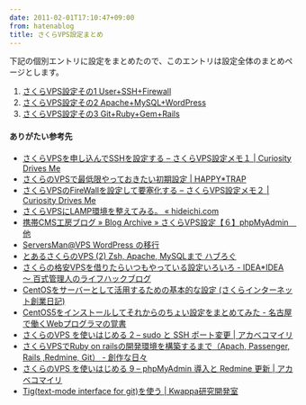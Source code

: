 ```yaml
---
date: 2011-02-01T17:10:47+09:00
from: hatenablog
title: さくらVPS設定まとめ
---
```


<p>下記の個別エントリに設定をまとめたので、このエントリは設定全体のまとめページとします。</p>

<ol>
<li><a href="http://d.hatena.ne.jp/r7kamura/20110210/1297266624">&#x3055;&#x304F;&#x3089;VPS&#x8A2D;&#x5B9A;&#x305D;&#x306E;1 User+SSH+Firewall</a></li>
<li><a href="http://d.hatena.ne.jp/r7kamura/20110210/1297275153">&#x3055;&#x304F;&#x3089;VPS&#x8A2D;&#x5B9A;&#x305D;&#x306E;2 Apache+MySQL+WordPress</a></li>
<li><a href="http://d.hatena.ne.jp/r7kamura/20110212/1297452845">&#x3055;&#x304F;&#x3089;VPS&#x8A2D;&#x5B9A;&#x305D;&#x306E;3 Git+Ruby+Gem+Rails</a></li>
</ol>
<div class="section">
    <h4>ありがたい参考先</h4>

<ul>
<li><a href="http://curiosity-drives.me/linux/sakura-vps-1-ssh/">さくらVPSを申し込んでSSHを設定する &#8211; さくらVPS設定メモ１ | Curiosity Drives Me</a></li>
<li><a href="http://www.happytrap.jp/blogs/2010/11/03/4146/">さくらのVPSで最低限やっておきたい初期設定 | HAPPY*TRAP</a></li>
<li><a href="http://curiosity-drives.me/linux/sakura-vps-2-firewall/">&#x3055;&#x304F;&#x3089;VPS&#x306E;FireWall&#x3092;&#x8A2D;&#x5B9A;&#x3057;&#x3066;&#x8981;&#x585E;&#x5316;&#x3059;&#x308B; &ndash; &#x3055;&#x304F;&#x3089;VPS&#x8A2D;&#x5B9A;&#x30E1;&#x30E2;&#xFF12; | Curiosity Drives Me</a></li>
<li><a href="http://hideichi.com/archives/88">&#x3055;&#x304F;&#x3089;VPS&#x306B;LAMP&#x74B0;&#x5883;&#x3092;&#x6574;&#x3048;&#x3066;&#x307F;&#x308B;&#x3002; &laquo; hideichi.com</a></li>
<li><a href="http://blog.mobf.net/archives/164">&#x643A;&#x5E2F;CMS&#x5DE5;&#x623F;&#x30D6;&#x30ED;&#x30B0; &raquo; Blog Archive &raquo; &#x3055;&#x304F;&#x3089;VPS&#x8A2D;&#x5B9A;&#x3010;&#xFF16;&#x3011;phpMyAdmin&#x3000;&#x4ED6;</a></li>
<li><a href="http://temog.info/archives/wordpress/serversmanvps-wordpress-%E3%81%AE%E7%A7%BB%E8%A1%8C.html#omake1">ServersMan@VPS WordPress &#x306E;&#x79FB;&#x884C;</a></li>
<li><a href="http://havelog.ayumusato.com/develop/server/e137-sakura-vps-setup2.html">&#x3068;&#x3042;&#x308B;&#x3055;&#x304F;&#x3089;&#x306E;VPS (2) Zsh, Apache, MySQL&#x307E;&#x3067; &#x30CF;&#x30D6;&#x308D;&#x3050;</a></li>
<li><a href="http://www.ideaxidea.com/archives/2010/11/sakura_vps_settings.html">&#x3055;&#x304F;&#x3089;&#x306E;&#x683C;&#x5B89;VPS&#x3092;&#x501F;&#x308A;&#x305F;&#x3089;&#x3044;&#x3064;&#x3082;&#x3084;&#x3063;&#x3066;&#x3044;&#x308B;&#x8A2D;&#x5B9A;&#x3044;&#x308D;&#x3044;&#x308D; - IDEA*IDEA &#x301C; &#x767E;&#x5F0F;&#x7BA1;&#x7406;&#x4EBA;&#x306E;&#x30E9;&#x30A4;&#x30D5;&#x30CF;&#x30C3;&#x30AF;&#x30D6;&#x30ED;&#x30B0;</a></li>
<li><a href="http://tanaka.sakura.ad.jp/archives/001065.html">CentOS&#x3092;&#x30B5;&#x30FC;&#x30D0;&#x30FC;&#x3068;&#x3057;&#x3066;&#x6D3B;&#x7528;&#x3059;&#x308B;&#x305F;&#x3081;&#x306E;&#x57FA;&#x672C;&#x7684;&#x306A;&#x8A2D;&#x5B9A; (&#x3055;&#x304F;&#x3089;&#x30A4;&#x30F3;&#x30BF;&#x30FC;&#x30CD;&#x30C3;&#x30C8;&#x5275;&#x696D;&#x65E5;&#x8A18;)</a></li>
<li><a href="http://d.hatena.ne.jp/kopug/20070526/1180162629">CentOS5&#x3092;&#x30A4;&#x30F3;&#x30B9;&#x30C8;&#x30FC;&#x30EB;&#x3057;&#x3066;&#x305D;&#x308C;&#x304B;&#x3089;&#x306E;&#x3061;&#x3087;&#x3044;&#x8A2D;&#x5B9A;&#x3092;&#x307E;&#x3068;&#x3081;&#x3066;&#x307F;&#x305F; - &#x540D;&#x53E4;&#x5C4B;&#x3067;&#x50CD;&#x304F;Web&#x30D7;&#x30ED;&#x30B0;&#x30E9;&#x30DE;&#x306E;&#x899A;&#x66F8;</a></li>
<li><a href="http://akabeko.sakura.ne.jp/blog/2010/09/%E3%81%95%E3%81%8F%E3%82%89%E3%81%AEvps-%E3%82%92%E4%BD%BF%E3%81%84%E3%81%AF%E3%81%98%E3%82%81%E3%82%8B-2/">&#x3055;&#x304F;&#x3089;&#x306E;VPS &#x3092;&#x4F7F;&#x3044;&#x306F;&#x3058;&#x3081;&#x308B; 2 &ndash; sudo &#x3068; SSH &#x30DD;&#x30FC;&#x30C8;&#x5909;&#x66F4; | &#x30A2;&#x30AB;&#x30D9;&#x30B3;&#x30DE;&#x30A4;&#x30EA;</a></li>
<li><a href="http://d.hatena.ne.jp/creaters/20101123/1290487257">&#x3055;&#x304F;&#x3089;VPS&#x3067;Ruby on rails&#x306E;&#x958B;&#x767A;&#x74B0;&#x5883;&#x3092;&#x69CB;&#x7BC9;&#x3059;&#x308B;&#x307E;&#x3067;&#xFF08;Apach, Passenger, Rails ,Redmine, Git&#xFF09; - &#x5275;&#x4F5C;&#x306A;&#x65E5;&#x3005;</a></li>
<li><a href="http://akabeko.sakura.ne.jp/blog/2010/12/%E3%81%95%E3%81%8F%E3%82%89%E3%81%AEvps-%E3%82%92%E4%BD%BF%E3%81%84%E3%81%AF%E3%81%98%E3%82%81%E3%82%8B-9-phpmyadmin-%E5%B0%8E%E5%85%A5%E3%81%A8-redmine-%E6%9B%B4%E6%96%B0/">&#x3055;&#x304F;&#x3089;&#x306E;VPS &#x3092;&#x4F7F;&#x3044;&#x306F;&#x3058;&#x3081;&#x308B; 9 &ndash; phpMyAdmin &#x5C0E;&#x5165;&#x3068; Redmine &#x66F4;&#x65B0; | &#x30A2;&#x30AB;&#x30D9;&#x30B3;&#x30DE;&#x30A4;&#x30EA;</a></li>
<li><a href="http://randd.kwappa.net/2010/11/15/187">Tig(text-mode interface for git)&#x3092;&#x4F7F;&#x3046; | Kwappa&#x7814;&#x7A76;&#x958B;&#x767A;&#x5BA4;</a></li>
</ul>
</div>
